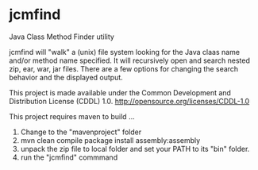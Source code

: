 # jcmfind
Java Class Method Finder utility

jcmfind will "walk" a (unix) file system looking for the Java claas name and/or method name specified.  It will recursively open and search nested zip, ear, war, jar files.  There are a few options for changing the search behavior and the displayed output.

This project is made available under the Common Development and Distribution License (CDDL) 1.0.
http://opensource.org/licenses/CDDL-1.0

This project requires maven to build ...

1) Change to the "mavenproject" folder
2) mvn clean compile package install assembly:assembly
3) unpack the zip file to local folder and set your PATH to its "bin" folder.
4) run the "jcmfind" commmand
